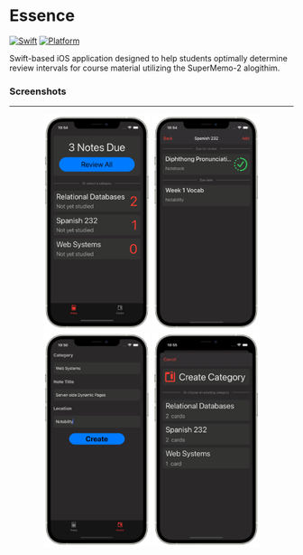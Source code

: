 # Essence

[![Swift][swift-badge]][swift-url]
[![Platform][platform-badge]][platform-url]

[swift-badge]: https://img.shields.io/badge/swift-4.0-orange.svg?style=flat
[swift-url]: https://swift.org
[platform-badge]: https://img.shields.io/badge/platform-iOS%2012+-lightgrey.svg
[platform-url]: https://developer.apple.com/swift

Swift-based iOS application designed to help students optimally determine review intervals for course material utilizing the SuperMemo-2 alogithim.  

### Screenshots
___

<p align="center">
  <img src="https://github.com/ColeRiggle/Essence/blob/main/a1.png?raw=true" width="190" alt="accessibility text">
  <img src="https://github.com/ColeRiggle/Essence/blob/main/a4.png?raw=true" width="190" alt="accessibility text">
  <img src="https://github.com/ColeRiggle/Essence/blob/main/a2.png?raw=true" width="190" alt="accessibility text">
  <img src="https://github.com/ColeRiggle/Essence/blob/main/a3.png?raw=true" width="190" alt="accessibility text">
</p>



